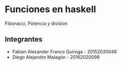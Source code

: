 # Funciones en haskell

Fibonacci, Potencia y division

##  Integrantes

- Fabian Alexander Franco Quiroga - 20152020048 
- Diego Alejandro Malagón - 20162020098
